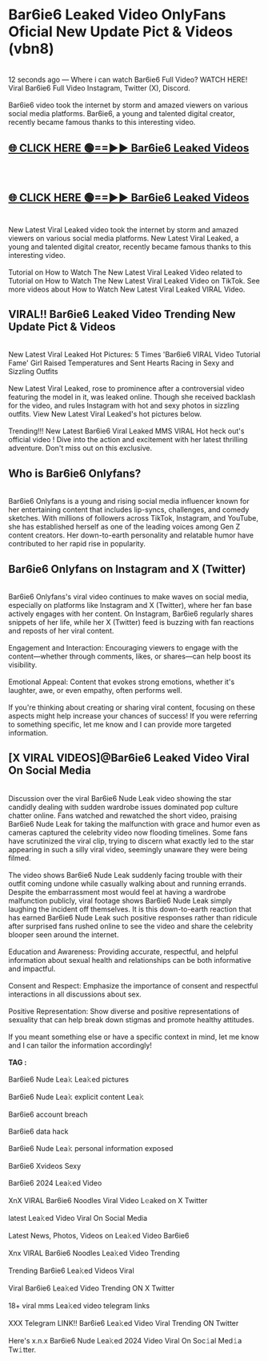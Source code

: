 # Bar6ie6 Leaked Video OnlyFans Oficial New Update Pict & Videos (vbn8)
<br>
12 seconds ago — Where i can watch Bar6ie6 Full Video? WATCH HERE! Viral Bar6ie6 Full Video Instagram, Twitter (X), Discord.
<br><br>
Bar6ie6 video took the internet by storm and amazed viewers on various social media platforms. Bar6ie6, a young and talented digital creator, recently became famous thanks to this interesting video.
<br>
<h2><a href="https://play.trustnlinepharmacy.us?title=Bar6ie6">🌐 CLICK HERE 🟢==►► Bar6ie6 Leaked Videos</a></h2>
<br>
<h2><a href="https://play.trustnlinepharmacy.us?title=Bar6ie6">🌐 CLICK HERE 🟢==►► Bar6ie6 Leaked Videos</a></h2>
<br>
New Latest Viral Leaked video took the internet by storm and amazed viewers on various social media platforms. New Latest Viral Leaked, a young and talented digital creator, recently became famous thanks to this interesting video.
<br><br>
Tutorial on How to Watch The New Latest Viral Leaked Video related to Tutorial on How to Watch The New Latest Viral Leaked Video on TikTok. See more videos about How to Watch New Latest Viral Leaked VIRAL Video.
<br>
<h2>VIRAL!! Bar6ie6 Leaked Video Trending New Update Pict & Videos</h2>
<br>
New Latest Viral Leaked Hot Pictures: 5 Times 'Bar6ie6 VIRAL Video Tutorial Fame' Girl Raised Temperatures and Sent Hearts Racing in Sexy and Sizzling Outfits
<br><br>
New Latest Viral Leaked, rose to prominence after a controversial video featuring the model in it, was leaked online. Though she received backlash for the video, and rules Instagram with hot and sexy photos in sizzling outfits. View New Latest Viral Leaked's hot pictures below.
<br><br>
Trending!!! New Latest Bar6ie6 Viral Leaked MMS VIRAL Hot heck out's official video ! Dive into the action and excitement with her latest thrilling adventure. Don't miss out on this exclusive.
<br>
<h2>Who is Bar6ie6 Onlyfans?</h2>
<br>
Bar6ie6 Onlyfans is a young and rising social media influencer known for her entertaining content that includes lip-syncs, challenges, and comedy sketches. With millions of followers across TikTok, Instagram, and YouTube, she has established herself as one of the leading voices among Gen Z content creators. Her down-to-earth personality and relatable humor have contributed to her rapid rise in popularity.
<br>
<h2>Bar6ie6 Onlyfans on Instagram and X (Twitter)</h2>
<br>
Bar6ie6 Onlyfans's viral video continues to make waves on social media, especially on platforms like Instagram and X (Twitter), where her fan base actively engages with her content. On Instagram, Bar6ie6 regularly shares snippets of her life, while her X (Twitter) feed is buzzing with fan reactions and reposts of her viral content.
<br><br>
Engagement and Interaction: Encouraging viewers to engage with the content—whether through comments, likes, or shares—can help boost its visibility.
<br><br>
Emotional Appeal: Content that evokes strong emotions, whether it's laughter, awe, or even empathy, often performs well.
<br><br>
If you're thinking about creating or sharing viral content, focusing on these aspects might help increase your chances of success! If you were referring to something specific, let me know and I can provide more targeted information.
<br>
<h2>[X VIRAL VIDEOS]@Bar6ie6 Leaked Video Viral On Social Media</h2>
<br>
Discussion over the viral Bar6ie6 Nude Leak video showing the star candidly dealing with sudden wardrobe issues dominated pop culture chatter online. Fans watched and rewatched the short video, praising Bar6ie6 Nude Leak for taking the malfunction with grace and humor even as cameras captured the celebrity video now flooding timelines. Some fans have scrutinized the viral clip, trying to discern what exactly led to the star appearing in such a silly viral video, seemingly unaware they were being filmed.
<br><br>
The video shows Bar6ie6 Nude Leak suddenly facing trouble with their outfit coming undone while casually walking about and running errands. Despite the embarrassment most would feel at having a wardrobe malfunction publicly, viral footage shows Bar6ie6 Nude Leak simply laughing the incident off themselves. It is this down-to-earth reaction that has earned Bar6ie6 Nude Leak such positive responses rather than ridicule after surprised fans rushed online to see the video and share the celebrity blooper seen around the internet.
<br><br>
Education and Awareness: Providing accurate, respectful, and helpful information about sexual health and relationships can be both informative and impactful.
<br><br>
Consent and Respect: Emphasize the importance of consent and respectful interactions in all discussions about sex.
<br><br>
Positive Representation: Show diverse and positive representations of sexuality that can help break down stigmas and promote healthy attitudes.
<br><br>
If you meant something else or have a specific context in mind, let me know and I can tailor the information accordingly!
<br><br>
<strong>TAG :</strong>
<br><br>
Bar6ie6 Nude Lea𝚔 Lea𝚔ed pictures
<br><br>
Bar6ie6 Nude Lea𝚔 explicit content Lea𝚔
<br><br>
Bar6ie6 account breach
<br><br>
Bar6ie6 data hack
<br><br>
Bar6ie6 Nude Lea𝚔 personal information exposed
<br><br>
Bar6ie6 Xvideos Sexy
<br><br>
Bar6ie6 2024 Lea𝚔ed Video
<br><br>
XnX VIRAL Bar6ie6 Noodles Viral Video L𝚎aked on X Twitter
<br><br>
latest Lea𝚔ed Video Viral On Social Media
<br><br>
Latest News, Photos, Videos on Lea𝚔ed Video Bar6ie6
<br><br>
Xnx VIRAL Bar6ie6 Noodles Lea𝚔ed Video Trending
<br><br>
Trending Bar6ie6 Lea𝚔ed Videos Viral
<br><br>
Viral Bar6ie6 Lea𝚔ed Video Trending ON X Twitter
<br><br>
18+ viral mms Lea𝚔ed video telegram links
<br><br>
XXX Telegram LINK!! Bar6ie6 Lea𝚔ed Video Viral Trending ON Twitter
<br><br>
Here's x.n.x Bar6ie6 Nude Lea𝚔ed 2024 Video Viral On Soc𝚒al Med𝚒a Tw𝚒tter.